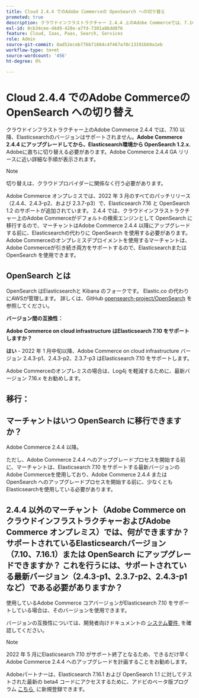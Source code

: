 ```yaml
---
title: Cloud 2.4.4 でのAdobe Commerceの OpenSearch への切り替え
promoted: true
description: クラウドインフラストラクチャー 2.4.4 上のAdobe Commerceでは、7.10 以降、Elasticsearchのバージョンをサポートしません。 **最初にAdobe Commerce 2.4.4 にアップグレードしてから、すぐにElasticsearch環境から OpenSearch 1.2.x.** Adobeに切り替える必要があります。このバージョンでは、Adobe Commerce 2.4.4 GA リリースに近い詳細な手順が提供されます。
exl-id: 0cb34cee-d4d9-428e-a7fd-7301a86dd8f6
feature: Cloud, Iaas, Paas, Search, Services
role: Admin
source-git-commit: 0ad52eceb776b71604c4f467a70c13191bb9a1eb
workflow-type: tm+mt
source-wordcount: '456'
ht-degree: 0%

---
```


# Cloud 2.4.4 でのAdobe Commerceの OpenSearch への切り替え

クラウドインフラストラクチャー上のAdobe Commerce 2.4.4 では、7.10 以降、Elasticsearchのバージョンはサポートされません。**Adobe Commerce 2.4.4 にアップグレードしてから、Elasticsearch環境から OpenSearch 1.2.x.** Adobeに直ちに切り替える必要があります。Adobe Commerce 2.4.4 GA リリースに近い詳細な手順が表示されます。

>[!NOTE]
>
>切り替えは、クラウドプロバイダーに関係なく行う必要があります。

Adobe Commerce オンプレミスでは、2022 年 3 月のすべてのパッチリリース（2.4.4、2.4.3-p2、および 2.3.7-p3）で、Elasticsearch 7.16 と OpenSearch 1.2 のサポートが追加されています。 2.4.4 では、クラウドインフラストラクチャー上のAdobe Commerceがデフォルトの検索エンジンとして OpenSearch に移行するので、マーチャントはAdobe Commerce 2.4.4 以降にアップグレードする前に、Elasticsearchの代わりに OpenSearch を使用する必要があります。 Adobe Commerceのオンプレミスデプロイメントを使用するマーチャントは、Adobe Commerceが引き続き両方をサポートするので、Elasticsearchまたは OpenSearch を使用できます。


## OpenSearch とは

OpenSearch はElasticsearchと Kibana のフォークです。 Elastic.co の代わりにAWSが管理します。 詳しくは、GitHub [opensearch-project/OpenSearch](https://github.com/opensearch-project/OpenSearch) を参照してください。

**バージョン間の互換性：**

**Adobe Commerce on cloud infrastructure はElasticsearch 7.10 をサポートしますか？**

**はい** - 2022 年 1 月中旬以降、Adobe Commerce on cloud infrastructure バージョン 2.4.3-p1、2.4.3-p2、2.3.7-p3 はElasticsearch 7.10 をサポートします。

Adobe Commerceのオンプレミスの場合は、Log4j を軽減するために、最新バージョン 7.16.x をお勧めします。

## 移行：

## マーチャントはいつ OpenSearch に移行できますか？

Adobe Commerce 2.4.4 以降。

ただし、Adobe Commerce 2.4.4 へのアップグレードプロセスを開始する前に、マーチャントは、Elasticsearch 7.10 をサポートする最新バージョンのAdobe Commerceを使用しており、Adobe Commerce 2.4.4 または OpenSearch へのアップグレードプロセスを開始する前に、少なくともElasticsearchを使用している必要があります。

## 2.4.4 以外のマーチャント（Adobe Commerce on クラウドインフラストラクチャーおよびAdobe Commerce オンプレミス）では、何ができますか？ サポートされているElasticsearchバージョン（7.10、7.16.1）または OpenSearch にアップグレードできますか？ これを行うには、サポートされている最新バージョン（2.4.3-p1、2.3.7-p2、2.4.3-p1 など）である必要がありますか？

使用しているAdobe Commerce コアバージョンがElasticsearch 7.10 をサポートしている場合は、そのバージョンを使用できます。

バージョンの互換性については、開発者向けドキュメントの [&#x200B; システム要件 &#x200B;](https://experienceleague.adobe.com/docs/commerce-operations/installation-guide/system-requirements.html?lang=ja) を確認してください。

>[!NOTE]
>
>2022 年 5 月にElasticsearch 7.10 がサポート終了となるため、できるだけ早くAdobe Commerce 2.4.4 へのアップグレードを計画することをお勧めします。

Adobeパートナーは、Elasticsearch 7.16.1 および OpenSearch 1.1 に対してテストされた最新の beta4 コードにアクセスするために、アドビのベータ版プログラム [&#x200B; こちら &#x200B;](https://experienceleague.adobe.com/docs/commerce-operations/release/beta-program.html?lang=ja) に新規登録できます。
